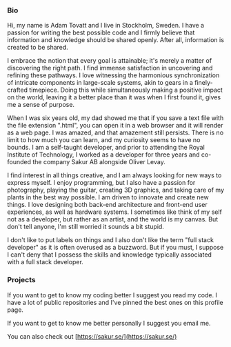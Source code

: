### Bio

Hi, my name is Adam Tovatt and I live in Stockholm, Sweden. I have a passion for writing the best possible code and I firmly believe that information and knowledge should be shared openly. After all, information is created to be shared.

I embrace the notion that every goal is attainable; it's merely a matter of discovering the right path. I find immense satisfaction in uncovering and refining these pathways. I love witnessing the harmonious synchronization of intricate components in large-scale systems, akin to gears in a finely-crafted timepiece. Doing this while simultaneously making a positive impact on the world, leaving it a better place than it was when I first found it, gives me a sense of purpose.

When I was six years old, my dad showed me that if you save a text file with the file extension ".html", you can open it in a web browser and it will render as a web page. I was amazed, and that amazement still persists. There is no limit to how much you can learn, and my curiosity seems to have no bounds. I am a self-taught developer, and prior to attending the Royal Institute of Technology, I worked as a developer for three years and co-founded the company Sakur AB alongside Oliver Levay.

I find interest in all things creative, and I am always looking for new ways to express myself. I enjoy programming, but I also have a passion for photography, playing the guitar, creating 3D graphics, and taking care of my plants in the best way possible. I am driven to innovate and create new things. I love designing both back-end architecture and front-end user experiences, as well as hardware systems. I sometimes like think of my self not as a developer, but rather as an artist, and the world is my canvas. But don't tell anyone, I'm still worried it sounds a bit stupid.

I don't like to put labels on things and I also don't like the term "full stack developer" as it is often overused as a buzzword. But if you must, I suppose I can't deny that I possess the skills and knowledge typically associated with a full stack developer.

### Projects

If you want to get to know my coding better I suggest you read my code. I have a lot of public repositories and I've pinned the best ones on this profile page.

If you want to get to know me better personally I suggest you email me.

You can also check out [https://sakur.se/](https://sakur.se/)